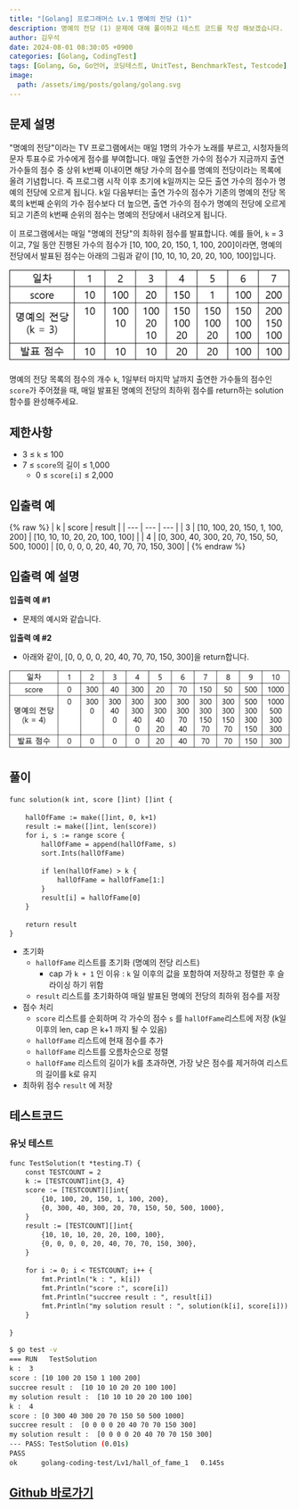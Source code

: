 ```yaml
---
title: "[Golang] 프로그래머스 Lv.1 명예의 전당 (1)"
description: 명예의 전당 (1) 문제에 대해 풀이하고 테스트 코드를 작성 해보겠습니다.
author: 김우석
date: 2024-08-01 08:30:05 +0900
categories: [Golang, CodingTest]
tags: [Golang, Go, Go언어, 코딩테스트, UnitTest, BenchmarkTest, Testcode]
image:
  path: /assets/img/posts/golang/golang.svg
---
```


## 문제 설명
"명예의 전당"이라는 TV 프로그램에서는 매일 1명의 가수가 노래를 부르고, 시청자들의 문자 투표수로 가수에게 점수를 부여합니다. 매일 출연한 가수의 점수가 지금까지 출연 가수들의 점수 중 상위 k번째 이내이면 해당 가수의 점수를 명예의 전당이라는 목록에 올려 기념합니다. 즉 프로그램 시작 이후 초기에 k일까지는 모든 출연 가수의 점수가 명예의 전당에 오르게 됩니다. k일 다음부터는 출연 가수의 점수가 기존의 명예의 전당 목록의 k번째 순위의 가수 점수보다 더 높으면, 출연 가수의 점수가 명예의 전당에 오르게 되고 기존의 k번째 순위의 점수는 명예의 전당에서 내려오게 됩니다.

이 프로그램에서는 매일 "명예의 전당"의 최하위 점수를 발표합니다. 예를 들어, `k` = 3이고, 7일 동안 진행된 가수의 점수가 [10, 100, 20, 150, 1, 100, 200]이라면, 명예의 전당에서 발표된 점수는 아래의 그림과 같이 [10, 10, 10, 20, 20, 100, 100]입니다.

![image](../../../../assets/img/posts/golang/codingtest/golang-codingtest-halloffame/image1.png)


명예의 전당 목록의 점수의 개수 `k`, 1일부터 마지막 날까지 출연한 가수들의 점수인 `score`가 주어졌을 때, 매일 발표된 명예의 전당의 최하위 점수를 return하는 solution 함수를 완성해주세요.

## 제한사항
- 3 ≤ `k` ≤ 100
- 7 ≤ `score`의 길이 ≤ 1,000
	- 0 ≤ `score[i]` ≤ 2,000

## 입출력 예
{% raw %}
| k | score | result |
| --- | --- | --- |
| 3 | \[10, 100, 20, 150, 1, 100, 200\] | \[10, 10, 10, 20, 20, 100, 100\] |
| 4 | \[0, 300, 40, 300, 20, 70, 150, 50, 500, 1000\] | \[0, 0, 0, 0, 20, 40, 70, 70, 150, 300\] |
{% endraw %}

## 입출력 예 설명
**입출력 예 #1**

- 문제의 예시와 같습니다.

**입출력 예 #2**

- 아래와 같이, [0, 0, 0, 0, 20, 40, 70, 70, 150, 300]을 return합니다.

![image](../../../../assets/img/posts/golang/codingtest/golang-codingtest-halloffame/image2.png)


## 풀이 
```golang
func solution(k int, score []int) []int {

	hallOfFame := make([]int, 0, k+1)
	result := make([]int, len(score))
	for i, s := range score {
		hallOfFame = append(hallOfFame, s)
		sort.Ints(hallOfFame)

		if len(hallOfFame) > k {
			hallOfFame = hallOfFame[1:]
		}
		result[i] = hallOfFame[0]
	}

	return result
}
```
- 초기화
	- `hallOfFame` 리스트를 초기화 (명예의 전당 리스트)
		- cap 가 `k + 1` 인 이유 : `k` 일 이후의 값을 포함하여 저장하고 정렬한 후 슬라이싱 하기 위함
	- `result` 리스트를 초기화하여 매일 발표된 명예의 전당의 최하위 점수를 저장
- 점수 처리
	- `score` 리스트를 순회하며 각 가수의 점수 `s` 를 `hallOfFame`리스트에 저장 (k일 이후의 len, cap 은 k+1 까지 될 수 있음)
	- `hallOfFame` 리스트에 현재 점수를 추가
	- `hallOfFame` 리스트를 오름차순으로 정렬
	- `hallOfFame` 리스트의 길이가 k를 초과하면, 가장 낮은 점수를 제거하여 리스트의 길이를 k로 유지
- 최하위 점수 `result` 에 저장


## 테스트코드
### 유닛 테스트
```golang
func TestSolution(t *testing.T) {
	const TESTCOUNT = 2
	k := [TESTCOUNT]int{3, 4}
	score := [TESTCOUNT][]int{
		{10, 100, 20, 150, 1, 100, 200},
		{0, 300, 40, 300, 20, 70, 150, 50, 500, 1000},
	}
	result := [TESTCOUNT][]int{
		{10, 10, 10, 20, 20, 100, 100},
		{0, 0, 0, 0, 20, 40, 70, 70, 150, 300},
	}

	for i := 0; i < TESTCOUNT; i++ {
		fmt.Println("k : ", k[i])
		fmt.Println("score :", score[i])
		fmt.Println("succree result : ", result[i])
		fmt.Println("my solution result : ", solution(k[i], score[i]))
	}

}
```

```bash
$ go test -v
=== RUN   TestSolution
k :  3
score : [10 100 20 150 1 100 200]
succree result :  [10 10 10 20 20 100 100]
my solution result :  [10 10 10 20 20 100 100]
k :  4
score : [0 300 40 300 20 70 150 50 500 1000]
succree result :  [0 0 0 0 20 40 70 70 150 300]
my solution result :  [0 0 0 0 20 40 70 70 150 300]
--- PASS: TestSolution (0.01s)
PASS
ok      golang-coding-test/Lv1/hall_of_fame_1   0.145s
```

## [Github 바로가기](https://github.com/kr-goos/golang-coding-test/tree/master/Lv1/hall_of_fame_1)